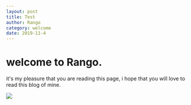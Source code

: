 ```yaml
---
layout: post
title: Test
author: Rango
category: welcome
date: 2019-11-4
---
```

# welcome to Rango.
it's my pleasure that you are reading this page,
i hope that you will love to read this blog of mine. 


<img src="{{site.url}}/rango/assets/img/img-sample.jpg">